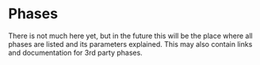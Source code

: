 # Phases

There is not much here yet, but in the future this will be the place
where all phases are listed and its parameters explained.
This may also contain links and documentation for 3rd party phases.